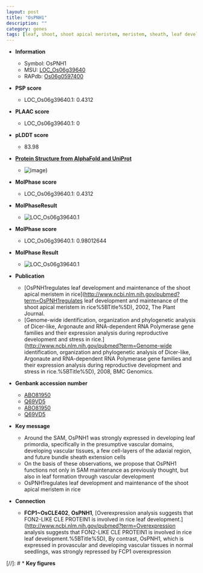 ```yaml
---
layout: post
title: "OsPNH1"
description: ""
category: genes
tags: [leaf, shoot, shoot apical meristem, meristem, sheath, leaf development]
---
```


* **Information**  
    + Symbol: OsPNH1  
    + MSU: [LOC_Os06g39640](http://rice.plantbiology.msu.edu/cgi-bin/ORF_infopage.cgi?orf=LOC_Os06g39640)  
    + RAPdb: [Os06g0597400](http://rapdb.dna.affrc.go.jp/viewer/gbrowse_details/irgsp1?name=Os06g0597400)  

* **PSP score**  
    + LOC_Os06g39640.1: 0.4312 

* **PLAAC score**  
    + LOC_Os06g39640.1: 0 

* **pLDDT score**
    + 83.98

* **[Protein Structure from AlphaFold and UniProt](https://www.uniprot.org/uniprotkb/Q69VD5/entry#structure)**
    + ![image](https://ricepsp.github.io/images/Q6/AF-Q69VD5-F1.png))

* **MolPhase score**
    + LOC_Os06g39640.1: 0.4312

* **MolPhaseResult**
    + ![LOC_Os06g39640.1](https://ricepsp.github.io/pictures/LOC_Os06g/LOC_Os06g39640.1.png)

* **MolPhase score**
    + LOC_Os06g39640.1: 0.98012644

* **MolPhase Result**
    + ![LOC_Os06g39640.1](https://304243504.github.io/Pictures/LOC_Os06g/LOC_Os06g39640.1.png)

* **Publication**  
    + [OsPNH1regulates leaf development and maintenance of the shoot apical meristem in rice](http://www.ncbi.nlm.nih.gov/pubmed?term=OsPNH1regulates leaf development and maintenance of the shoot apical meristem in rice%5BTitle%5D), 2002, The Plant Journal.
    + [Genome-wide identification, organization and phylogenetic analysis of Dicer-like, Argonaute and RNA-dependent RNA Polymerase gene families and their expression analysis during reproductive development and stress in rice.](http://www.ncbi.nlm.nih.gov/pubmed?term=Genome-wide identification, organization and phylogenetic analysis of Dicer-like, Argonaute and RNA-dependent RNA Polymerase gene families and their expression analysis during reproductive development and stress in rice.%5BTitle%5D), 2008, BMC Genomics.

* **Genbank accession number**  
    + [ABO81950](http://www.ncbi.nlm.nih.gov/nuccore/ABO81950)
    + [Q69VD5](http://www.ncbi.nlm.nih.gov/nuccore/Q69VD5)
    + [ABO81950](http://www.ncbi.nlm.nih.gov/nuccore/ABO81950)
    + [Q69VD5](http://www.ncbi.nlm.nih.gov/nuccore/Q69VD5)

* **Key message**  
    + Around the SAM, OsPNH1 was strongly expressed in developing leaf primordia, specifically in the presumptive vascular domains, developing vascular tissues, a few cell-layers of the adaxial region, and future bundle sheath extension cells
    + On the basis of these observations, we propose that OsPNH1 functions not only in SAM maintenance as previously thought, but also in leaf formation through vascular development
    + OsPNH1regulates leaf development and maintenance of the shoot apical meristem in rice

* **Connection**  
    + __FCP1~OsCLE402__, __OsPNH1__, [Overexpression analysis suggests that FON2-LIKE CLE PROTEIN1 is involved in rice leaf development.](http://www.ncbi.nlm.nih.gov/pubmed?term=Overexpression analysis suggests that FON2-LIKE CLE PROTEIN1 is involved in rice leaf development.%5BTitle%5D), By contrast, OsPNH1, which is expressed in provascular and developing vascular tissues in normal seedlings, was strongly repressed by FCP1 overexpression

[//]: # * **Key figures**  


